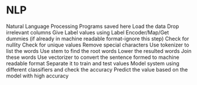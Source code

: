 # NLP
Natural Language Processing Programs saved here
Load the data
Drop irrelevant columns
Give Label values using Label Encoder/Map/Get dummies (if already in machine readable format-ignore this step)
Check for nullity
Check for unique values
Remove special characters
Use tokenizer to list the words
Use stem to find the root words
Lower the resulted words 
Join these words
Use vectorizer to convert the sentence formed to machine readable format
Separate it to train and test values
Model system using different classifiers and check the accuracy
Predict the value based on the model with high accuracy




